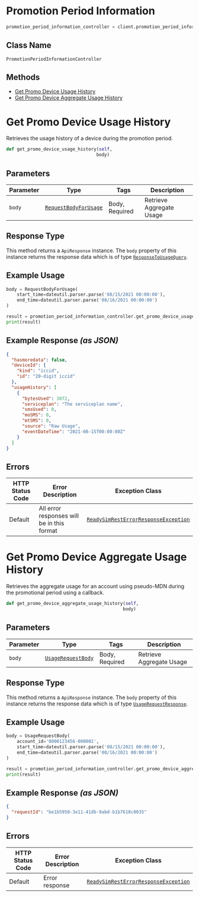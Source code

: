 # Promotion Period Information

```python
promotion_period_information_controller = client.promotion_period_information
```

## Class Name

`PromotionPeriodInformationController`

## Methods

* [Get Promo Device Usage History](../../doc/controllers/promotion-period-information.md#get-promo-device-usage-history)
* [Get Promo Device Aggregate Usage History](../../doc/controllers/promotion-period-information.md#get-promo-device-aggregate-usage-history)


# Get Promo Device Usage History

Retrieves the usage history of a device during the promotion period.

```python
def get_promo_device_usage_history(self,
                                  body)
```

## Parameters

| Parameter | Type | Tags | Description |
|  --- | --- | --- | --- |
| `body` | [`RequestBodyForUsage`](../../doc/models/request-body-for-usage.md) | Body, Required | Retrieve Aggregate Usage |

## Response Type

This method returns a `ApiResponse` instance. The `body` property of this instance returns the response data which is of type [`ResponseToUsageQuery`](../../doc/models/response-to-usage-query.md).

## Example Usage

```python
body = RequestBodyForUsage(
    start_time=dateutil.parser.parse('08/15/2021 00:00:00'),
    end_time=dateutil.parser.parse('08/16/2021 00:00:00')
)

result = promotion_period_information_controller.get_promo_device_usage_history(body)
print(result)
```

## Example Response *(as JSON)*

```json
{
  "hasmoredata": false,
  "deviceId": {
    "kind": "iccid",
    "id": "20-digit iccid"
  },
  "usageHistory": [
    {
      "bytesUsed": 3072,
      "serviceplan": "The serviceplan name",
      "smsUsed": 0,
      "moSMS": 0,
      "mtSMS": 0,
      "source": "Raw Usage",
      "eventDateTime": "2021-08-15T00:00:00Z"
    }
  ]
}
```

## Errors

| HTTP Status Code | Error Description | Exception Class |
|  --- | --- | --- |
| Default | All error responses will be in this format | [`ReadySimRestErrorResponseException`](../../doc/models/ready-sim-rest-error-response-exception.md) |


# Get Promo Device Aggregate Usage History

Retrieves the aggregate usage for an account using pseudo-MDN during the promotional period using a callback.

```python
def get_promo_device_aggregate_usage_history(self,
                                            body)
```

## Parameters

| Parameter | Type | Tags | Description |
|  --- | --- | --- | --- |
| `body` | [`UsageRequestBody`](../../doc/models/usage-request-body.md) | Body, Required | Retrieve Aggregate Usage |

## Response Type

This method returns a `ApiResponse` instance. The `body` property of this instance returns the response data which is of type [`UsageRequestResponse`](../../doc/models/usage-request-response.md).

## Example Usage

```python
body = UsageRequestBody(
    account_id='0000123456-000001',
    start_time=dateutil.parser.parse('08/15/2021 00:00:00'),
    end_time=dateutil.parser.parse('08/16/2021 00:00:00')
)

result = promotion_period_information_controller.get_promo_device_aggregate_usage_history(body)
print(result)
```

## Example Response *(as JSON)*

```json
{
  "requestId": "be1b5958-3e11-41db-9abd-b1b7618c0035"
}
```

## Errors

| HTTP Status Code | Error Description | Exception Class |
|  --- | --- | --- |
| Default | Error response | [`ReadySimRestErrorResponseException`](../../doc/models/ready-sim-rest-error-response-exception.md) |


